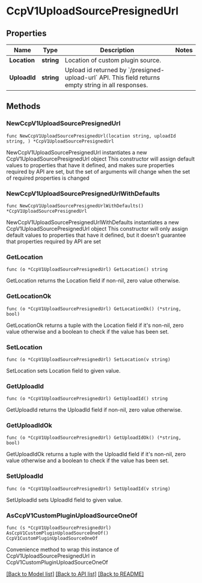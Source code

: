 # CcpV1UploadSourcePresignedUrl

## Properties

Name | Type | Description | Notes
------------ | ------------- | ------------- | -------------
**Location** | **string** | Location of custom plugin source.  | 
**UploadId** | **string** | Upload id returned by &#x60;/presigned-upload-url&#x60; API. This field returns empty string in all responses. | 

## Methods

### NewCcpV1UploadSourcePresignedUrl

`func NewCcpV1UploadSourcePresignedUrl(location string, uploadId string, ) *CcpV1UploadSourcePresignedUrl`

NewCcpV1UploadSourcePresignedUrl instantiates a new CcpV1UploadSourcePresignedUrl object
This constructor will assign default values to properties that have it defined,
and makes sure properties required by API are set, but the set of arguments
will change when the set of required properties is changed

### NewCcpV1UploadSourcePresignedUrlWithDefaults

`func NewCcpV1UploadSourcePresignedUrlWithDefaults() *CcpV1UploadSourcePresignedUrl`

NewCcpV1UploadSourcePresignedUrlWithDefaults instantiates a new CcpV1UploadSourcePresignedUrl object
This constructor will only assign default values to properties that have it defined,
but it doesn't guarantee that properties required by API are set

### GetLocation

`func (o *CcpV1UploadSourcePresignedUrl) GetLocation() string`

GetLocation returns the Location field if non-nil, zero value otherwise.

### GetLocationOk

`func (o *CcpV1UploadSourcePresignedUrl) GetLocationOk() (*string, bool)`

GetLocationOk returns a tuple with the Location field if it's non-nil, zero value otherwise
and a boolean to check if the value has been set.

### SetLocation

`func (o *CcpV1UploadSourcePresignedUrl) SetLocation(v string)`

SetLocation sets Location field to given value.


### GetUploadId

`func (o *CcpV1UploadSourcePresignedUrl) GetUploadId() string`

GetUploadId returns the UploadId field if non-nil, zero value otherwise.

### GetUploadIdOk

`func (o *CcpV1UploadSourcePresignedUrl) GetUploadIdOk() (*string, bool)`

GetUploadIdOk returns a tuple with the UploadId field if it's non-nil, zero value otherwise
and a boolean to check if the value has been set.

### SetUploadId

`func (o *CcpV1UploadSourcePresignedUrl) SetUploadId(v string)`

SetUploadId sets UploadId field to given value.



### AsCcpV1CustomPluginUploadSourceOneOf

`func (s *CcpV1UploadSourcePresignedUrl) AsCcpV1CustomPluginUploadSourceOneOf() CcpV1CustomPluginUploadSourceOneOf`

Convenience method to wrap this instance of CcpV1UploadSourcePresignedUrl in CcpV1CustomPluginUploadSourceOneOf

[[Back to Model list]](../README.md#documentation-for-models) [[Back to API list]](../README.md#documentation-for-api-endpoints) [[Back to README]](../README.md)



